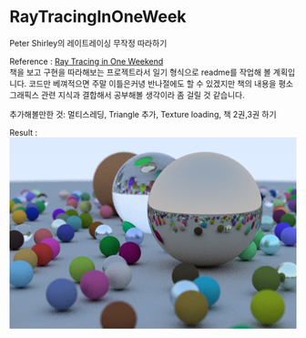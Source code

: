 # RayTracingInOneWeek
Peter Shirley의 레이트레이싱 무작정 따라하기
  
Reference : [Ray Tracing in One Weekend](https://raytracing.github.io/)  
책을 보고 구현을 따라해보는 프로젝트라서 일기 형식으로 readme를 작업해 볼 계획입니다.
코드만 베껴적으면 주말 이틀은커녕 반나절에도 할 수 있겠지만 책의 내용을 평소 그래픽스 관련 지식과 결합해서 공부해볼 생각이라 좀 걸릴 것 같습니다.

추가해볼만한 것: 멀티스레딩, Triangle 추가, Texture loading, 책 2권,3권 하기

Result :  
![image](./result.png)  
